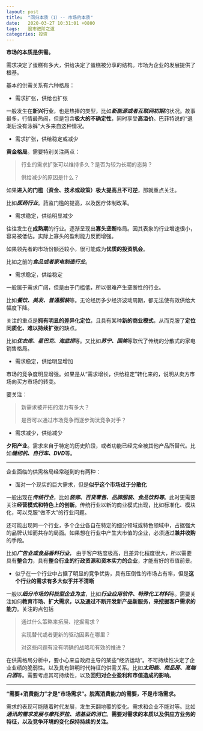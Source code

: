 ```yaml
---
layout: post
title:  "回归本质（1）-- 市场的本质"
date:   2020-03-27 10:31:01 +0800
tags:   股市进阶之道
categories: 投资
---
```


**市场的本质是供需。**

需求决定了蛋糕有多大，供给决定了蛋糕被分享的结构。市场为企业的发展提供了根基。

基本的供需关系有六种格局：

- 需求扩张，供给也扩张

一般发生在**新兴行业**，也是热捧的类型，比如***新能源或者互联网初期***的状况。故事最多，行情最热闹，但是包含**极大的不确定性**，同时享受**高溢价**。巴菲特说的“退潮后没有泳裤”大多来自这种情况。

- 需求扩张，供给稳定或减少

**黄金格局**。需要特别关注两点：

> 行业的需求扩张可以维持多久？是否为较为长期的态势？
>
> 供给减少的原因是什么？

如果**进入的门槛（资金、技术或政策）极大提高且不可逆**，那就重点关注。

比如***医药行业***。药监门槛的提高，以及医疗体制改革。

- 需求稳定，供给明显减少

往往发生在**成熟期**的行业。逐渐呈现出**寡头垄断**格局。因其表象的行业增速很小，容易被低估。实际上寡头的盈利能力反而增强。

如果领先者的市场份额还较小，很可能成为**优质的投资机会**。

比如之前的***食品或者家电制造行业***。

- 需求稳定，供给稳定

一般属于需求广阔，但是由于门槛低，所以很难产生垄断性的行业。

比如***餐饮、美发、普通服装***等。无论经历多少经济波动周期，都无法使有效供给大幅度下降。

关注的重点是**拥有明显的差异化定位**，且具有某种**新的商业模式**，从而克服了**定位同质化、难以持续扩张**的缺点。

比如***优衣库、星巴克、海底捞***等。又比如***苏宁、国美***等取代了传统的分散式的家电销售格局。


- 需求稳定，供给明显增加

市场的竞争度明显增强。如果是从“需求增长，供给稳定”转化来的，说明从卖方市场向买方市场的转变。

要关注：

> 新需求被开拓的潜力有多大？
>
> 是否可以通过市场竞争而逐步淘汰竞争对手？

- 需求减少，供给减少

**夕阳产业**。需求来自于特定的历史阶段，或者功能已经完全被其他产品所替代。比如***缝纫机、自行车、DVD***等。

---
企业面临的供需格局经常碰到的有两种：

+ 面对一个现实的巨大需求，但是**似乎这个市场过于分散化**

一般出现在***传统行业***，比如***装修、百货零售、品牌服装、食品饮料等***。此时更需要关注**经营模式和特色上的创新**。传统行业以新的商业模式出现，比如标准化、模块化，可以克服“做不大”的行业问题。

还可能出现同一个行业，多个企业各自在特定的细分领域或特色领域中，占据强大的品牌认知而共存的局面。如果想在行业中产生大市值的企业，必须通过**兼并收购**的手段。

比如***广告业或食品香料行业***， 由于客户粘度极高，且差异化程度很大，所以需要具有**整合力**，具有**整合行业的行政资源和资本实力的企业**，才能有好的市值前景。

+ 似乎在一个行业中占据了明显的竞争优势，具有压倒性的市场占有率，但是**这个行业的需求有多大似乎并不清晰**

一般以***细分市场的科技型企业为主***，比如***行业应用软件、特殊化工材料***等。需要关注如何**教育市场、扩大需求，以及通过不断开发新产品新服务，来挖掘客户需求的能力**。关注的点包括

> 通过什么策略来拓展、挖掘需求？
> 
> 实现替代或者更新的驱动因素在哪里？
>
> 对这些问题有没有明确的战略和有效的推进？


在供需格局分析中，要小心来自政府主导的某些“经济运动”。不可持续性决定了企业业绩的脆弱性。以及具有鲜明时代特征的供需关系。比如***太阳能、商品房、高端白酒***等。需要考虑其可持续性，以及**回归对企业盈利和市值造成的影响**。

---
**“需要+消费能力”才是“市场需求”。脱离消费能力的需要，不是市场需求。**

需求的表现可能随着时代发展，发生天翻地覆的变化。需求和企业不能对等。比如***通讯的需求发展与摩托罗拉、诺基亚的消亡***。**需要对需求的本质以及供应方业务的特征，以及竞争环境的变化保持持续的关注。**